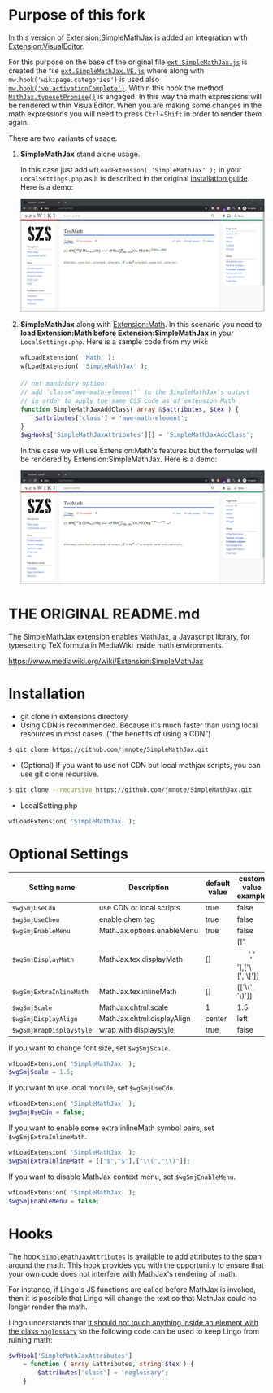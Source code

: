 # Purpose of this fork 

In this version of [Extension:SimpleMathJax](https://www.mediawiki.org/wiki/Extension:SimpleMathJax) is added an integration with [Extension:VisualEditor](https://www.mediawiki.org/wiki/Extension:VisualEditor).

For this purpose on the base of the original file [`ext.SimpleMathJax.js`](resources/ext.SimpleMathJax.js) is created the file [`ext.SimpleMathJax.VE.js`](resources/ext.SimpleMathJax.VE.js) where along with `mw.hook('wikipage.categories')` is used also [`mw.hook('ve.activationComplete')`](https://www.mediawiki.org/wiki/VisualEditor/Gadgets#Running_code_after_VisualEditor_is_activated). Within this hook the method [`MathJax.typesetPromise()`](http://docs.mathjax.org/en/latest/web/typeset.html) is engaged. 
In this way the math expressions will be rendered within VisualEditor. When you are making some changes in the math expressions you will need to press `Ctrl`+`Shift` in order to render them again.

There are two variants of usage:

1. **SimpleMathJax** stand alone usage.

    In this case just add `wfLoadExtension( 'SimpleMathJax' );` in your `LocalSettings.php` as it is described in the original [installation guide](#Installation). Here is a demo:

	![MediaWiki:InternalWhitelist Example](.readme-images/SimpleMathJax-Stand-Alone.gif)

2. **SimpleMathJax** along with [Extension:Math](https://www.mediawiki.org/wiki/Extension:Math). In this scenario you need to **load Extension:Math before Extension:SimpleMathJax** in your `LocalSettings.php`. Here is a sample code from my wiki:

	```php
	wfLoadExtension( 'Math' );
	wfLoadExtension( 'SimpleMathJax' );

	// not mandatory option: 
	// add `class="mwe-math-element"` to the SimpleMathJax's output
	// in order to apply the same CSS code as of extension Math
	function SimpleMathJaxAddClass( array &$attributes, $tex ) {
        $attributes['class'] = 'mwe-math-element'; 
	}
	$wgHooks['SimpleMathJaxAttributes'][] = 'SimpleMathJaxAddClass';
	```

	In this case we will use Extension:Math's features but the formulas will be rendered by Extension:SimpleMathJax. Here is a demo:

	![MediaWiki:InternalWhitelist Example](.readme-images/SimpleMathJax-Along-With-Math.gif)

# THE ORIGINAL README.md

The SimpleMathJax extension enables MathJax, a Javascript library, for typesetting TeX formula in MediaWiki inside math environments.

https://www.mediawiki.org/wiki/Extension:SimpleMathJax


# Installation
* git clone in extensions directory
* Using CDN is recommended. Because it's much faster than using local resources in most cases. ("the benefits of using a CDN")
```Bash
$ git clone https://github.com/jmnote/SimpleMathJax.git
```

* (Optional) If you want to use not CDN but local mathjax scripts, you can use git clone recursive.
```Bash
$ git clone --recursive https://github.com/jmnote/SimpleMathJax.git
```

* LocalSetting.php
```PHP
wfLoadExtension( 'SimpleMathJax' );
```

# Optional Settings
| Setting name             | Description                      | default value | custom value example        |
| ------------------------ | -------------------------------- | ------------- | --------------------------- |
| `$wgSmjUseCdn`           | use CDN or local scripts         | true          | false                       |
| `$wgSmjUseChem`          | enable chem tag                  | true          | false                       |
| `$wgSmjEnableMenu`       | MathJax.options.enableMenu       | true          | false                       |
| `$wgSmjDisplayMath`      | MathJax.tex.displayMath          | []            | [['$$','$$'],['\\[','\\]']] |
| `$wgSmjExtraInlineMath`  | MathJax.tex.inlineMath           | []            | [['\\(', '\\)']]            |
| `$wgSmjScale`            | MathJax.chtml.scale              | 1             | 1.5                         |
| `$wgSmjDisplayAlign`     | MathJax.chtml.displayAlign       | center        | left                        |
| `$wgSmjWrapDisplaystyle` | wrap with displaystyle           | true          | false                       |

If you want to change font size, set `$wgSmjScale`.
```PHP
wfLoadExtension( 'SimpleMathJax' );
$wgSmjScale = 1.5;
```

If you want to use local module, set `$wgSmjUseCdn`.
```PHP
wfLoadExtension( 'SimpleMathJax' );
$wgSmjUseCdn = false;
```

If you want to enable some extra inlineMath symbol pairs, set `$wgSmjExtraInlineMath`.
```PHP
wfLoadExtension( 'SimpleMathJax' );
$wgSmjExtraInlineMath = [["$","$"],["\\(","\\)"]];
```

If you want to disable MathJax context menu, set `$wgSmjEnableMenu`.
```PHP
wfLoadExtension( 'SimpleMathJax' );
$wgSmjEnableMenu = false;
```

# Hooks
The hook `SimpleMathJaxAttributes` is available to add attributes to the span around the math. This hook provides you with the opportunity to ensure that your own code does not interfere with MathJax's rendering of math.

For instance, if Lingo's JS functions are called before MathJax is invoked, then it is possible that Lingo will change the text so that MathJax could no longer render the math.

Lingo understands that [it should not touch anything inside an element with the class `noglossary`](https://www.mediawiki.org/wiki/Extension:Lingo#Excluding_text_from_markup) so the following code can be used to keep Lingo from ruining math:
```PHP
$wfHook['SimpleMathJaxAttributes']
	= function ( array &attributes, string $tex ) {
		$attributes['class'] = 'noglossary';
	}
```

